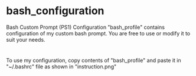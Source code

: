 # bash_configuration
Bash Custom Prompt (PS1) Configuration
"bash_profile" contains configuration of my custom bash prompt. You are free to use or modify it to suit your needs.
#
To use my configuration, copy contents of "bash_profile" and paste it in "~/.bashrc" file as shown in "instruction.png"
